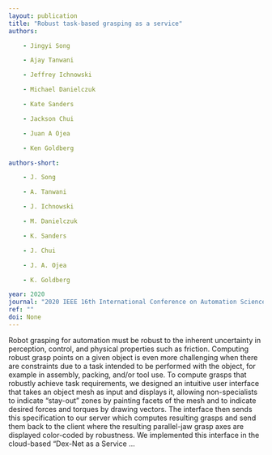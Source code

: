 ```yaml
---
layout: publication
title: "Robust task-based grasping as a service"
authors:

    - Jingyi Song

    - Ajay Tanwani

    - Jeffrey Ichnowski

    - Michael Danielczuk

    - Kate Sanders

    - Jackson Chui

    - Juan A Ojea

    - Ken Goldberg

authors-short:

    - J. Song

    - A. Tanwani

    - J. Ichnowski

    - M. Danielczuk

    - K. Sanders

    - J. Chui

    - J. A. Ojea

    - K. Goldberg

year: 2020
journal: "2020 IEEE 16th International Conference on Automation Science and Engineering (CASE)"
ref: ""
doi: None
---
```


Robot grasping for automation must be robust to the inherent uncertainty in perception, control, and physical properties such as friction. Computing robust grasp points on a given object is even more challenging when there are constraints due to a task intended to be performed with the object, for example in assembly, packing, and/or tool use. To compute grasps that robustly achieve task requirements, we designed an intuitive user interface that takes an object mesh as input and displays it, allowing non-specialists to indicate “stay-out” zones by painting facets of the mesh and to indicate desired forces and torques by drawing vectors. The interface then sends this specification to our server which computes resulting grasps and send them back to the client where the resulting parallel-jaw grasp axes are displayed color-coded by robustness. We implemented this interface in the cloud-based “Dex-Net as a Service …
    